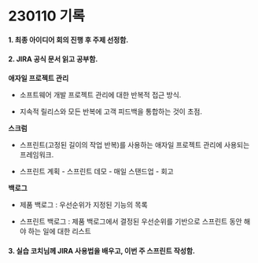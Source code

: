 # 230110 기록

#### 1. 최종 아이디어 회의 진행 후 주제 선정함.

#### 2. JIRA 공식 문서 읽고 공부함.

**애자일 프로젝트 관리**

- 소프트웨어 개발 프로젝트 관리에 대한 반복적 접근 방식.

- 지속적 릴리스와 모든 반복에 고객 피드백을 통합하는 것이 초점.

**스크럼**

- 스프린트(고정된 길이의 작업 반복)를 사용하는 애자일 프로젝트 관리에 사용되는 프레임워크.

- 스프린트 계획 - 스프린트 데모 - 매일 스탠드업 - 회고

**백로그**

- 제품 백로그 : 우선순위가 지정된 기능의 목록

- 스프린트 백로그 : 제품 백로그에서 결정된 우선순위를 기반으로 스프린트 동안 해야 하는 일에 대한 리스트

#### 3. 실습 코치님께 JIRA 사용법을 배우고, 이번 주 스프린트 작성함.
